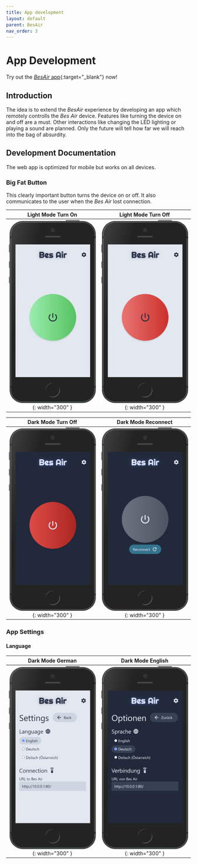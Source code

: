 ```yaml
---
title: App development
layout: default
parent: BesAir
nav_order: 3
---
```


# App Development

Try out the [_BesAir_ app](https://bes-air-app.vercel.app/){:target="\_blank"} now!

## Introduction

The idea is to extend the _BesAir_ experience by developing an app which remotely controlls the _Bes Air_ device. Features like turning the device on and off are a must. Other interactions like changing the LED lighting or playing a sound are planned. Only the future will tell how far we will reach into the bag of absurdity.

## Development Documentation

The web app is optimized for mobile but works on all devices.

### Big Fat Button

This clearly important button turns the device on or off. It also communicates to the user when the _Bes Air_ lost connection.

|                          Light Mode Turn On                           |                           Light Mode Turn Off                           |
| :-------------------------------------------------------------------: | :---------------------------------------------------------------------: |
| ![On_Light](assets/app-screenshots/home/On_Light.png){: width="300" } | ![Off_Light](assets/app-screenshots/home/Off_Light.png){: width="300" } |

|                                Dark Mode Turn Off                                 |                                Dark Mode Reconnect                                |
| :-------------------------------------------------------------------------------: | :-------------------------------------------------------------------------------: |
| ![Home_Off_Dark_iPhone](assets/app-screenshots/home/Off_Dark.png){: width="300" } | ![Reconnect_Dark](assets/app-screenshots/home/Reconnect_Dark.png){: width="300" } |

### App Settings

#### Language

|                                Dark Mode German                                 |                               Dark Mode English                               |
| :-----------------------------------------------------------------------------: | :---------------------------------------------------------------------------: |
| ![en-GB_Light](assets/app-screenshots/settings/en-GB_Light.png){: width="300" } | ![de-DE_Dark](assets/app-screenshots/settings/de-DE_Dark.png){: width="300" } |
